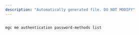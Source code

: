 ```yaml
---
description: "Automatically generated file. DO NOT MODIFY"
---
```


```cli

mgc me authentication password-methods list

```